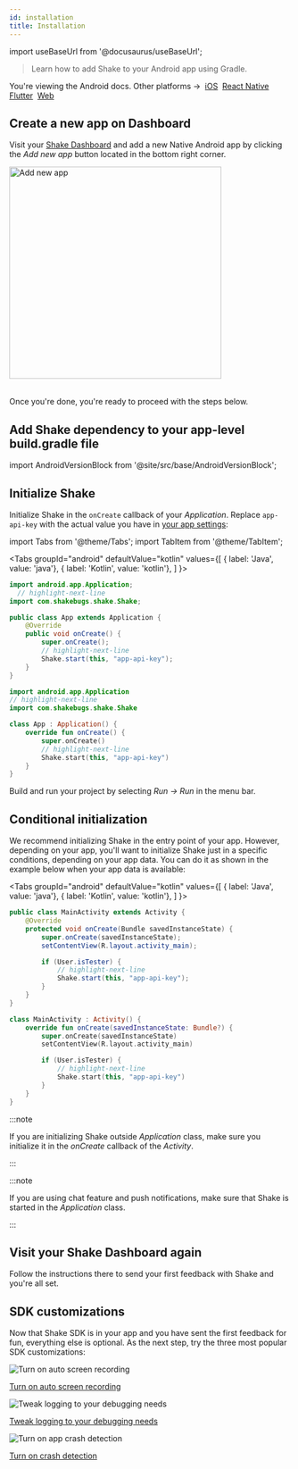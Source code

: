 ```yaml
---
id: installation
title: Installation
---
```

import useBaseUrl from '@docusaurus/useBaseUrl';

> Learn how to add Shake to your Android app using Gradle.

<p class="p2 mt-40">You're viewing the Android docs. Other platforms →&nbsp;
<a href="/docs/ios/install/spm/">iOS</a>&nbsp;  
<a href="/docs/react/installation/">React Native</a>&nbsp;  
<a href="/docs/flutter/installation/">Flutter</a>&nbsp;  
<a href="/docs/web/install/npm/">Web</a>&nbsp;  
</p>

## Create a new app on Dashboard

Visit your [Shake Dashboard](https://app.shakebugs.com) and add a new Native Android app by clicking the *Add new app* button located in the bottom right corner.

<table class="media-container media-container-highlighted mt-40 mb-40">
<img
  alt="Add new app"
  width="380"
  src={useBaseUrl('img/add-new-app-button.png')}
/>
</table>

Once you're done, you're ready to proceed with the steps below.

## Add Shake dependency to your app-level build.gradle file

import AndroidVersionBlock from '@site/src/base/AndroidVersionBlock';

<AndroidVersionBlock></AndroidVersionBlock>

## Initialize Shake

Initialize Shake in the `onCreate` callback of your _Application_.
Replace `app-api-key` with the actual value you have in [your app settings](https://app.shakebugs.com/administration/apps):

import Tabs from '@theme/Tabs';
import TabItem from '@theme/TabItem';

<Tabs
groupId="android"
defaultValue="kotlin"
values={[
{ label: 'Java', value: 'java'},
{ label: 'Kotlin', value: 'kotlin'},
]
}>

<TabItem value="java">

```java title="App.java"
import android.app.Application;
  // highlight-next-line
import com.shakebugs.shake.Shake;

public class App extends Application {
    @Override
    public void onCreate() {
        super.onCreate();
        // highlight-next-line
        Shake.start(this, "app-api-key");
    }
}
```

</TabItem>

<TabItem value="kotlin">

```kotlin title="App.kt"
import android.app.Application
// highlight-next-line
import com.shakebugs.shake.Shake

class App : Application() {
    override fun onCreate() {
        super.onCreate()
        // highlight-next-line
        Shake.start(this, "app-api-key")
    }
}
```

</TabItem>
</Tabs>

Build and run your project by selecting _Run → Run_ in the menu bar.

## Conditional initialization

We recommend initializing Shake in the entry point of your app.
However, depending on your app, you'll want to initialize Shake just in a specific conditions, depending on your app data.
You can do it as shown in the example below when your app data is available:

<Tabs
groupId="android"
defaultValue="kotlin"
values={[
{ label: 'Java', value: 'java'},
{ label: 'Kotlin', value: 'kotlin'},
]
}>

<TabItem value="java">

```java title="MainActivity.java"
public class MainActivity extends Activity {
    @Override
    protected void onCreate(Bundle savedInstanceState) {
        super.onCreate(savedInstanceState);
        setContentView(R.layout.activity_main);

        if (User.isTester) {
            // highlight-next-line
            Shake.start(this, "app-api-key");
        }
    }
}
```

</TabItem>

<TabItem value="kotlin">

```kotlin title="MainActivity.kt"
class MainActivity : Activity() {
    override fun onCreate(savedInstanceState: Bundle?) {
        super.onCreate(savedInstanceState)
        setContentView(R.layout.activity_main)

        if (User.isTester) {
            // highlight-next-line
            Shake.start(this, "app-api-key")
        }
    }
}
```

</TabItem>
</Tabs>

:::note

If you are initializing Shake outside _Application_ class, make sure you initialize it in the _onCreate_ callback of the _Activity_.

:::


:::note

If you are using chat feature and push notifications, make sure that Shake is started in the _Application_ class.

:::

## Visit your Shake Dashboard again

Follow the instructions there to send your first feedback with Shake and you're all set.

## SDK customizations

Now that Shake SDK is in your app and you have sent the first feedback for fun, everything else is optional.
As the next step, try the three most popular SDK customizations:

<div class="featuresList">
    <div>
        <img src="/docs/img/screen-recording@2x.png" alt="Turn on auto screen recording"/>
        <p><a href="/docs/android/configuration-and-data/auto-screen-recording/">Turn on auto screen recording</a></p>
    </div>
    <div>
        <img src="/docs/img/steps-to-reproduce@2x.png" alt="Tweak logging to your debugging needs"/>
        <p><a href="/docs/android/configuration-and-data/activity-history">Tweak logging to your debugging needs</a></p>
    </div>
    <div>
        <img src="/docs/img/crash-reporting@2x.png" alt="Turn on app crash detection"/>
        <p><a href="/docs/android/crash-reports/overview">Turn on crash detection</a></p>
    </div>
</div>
